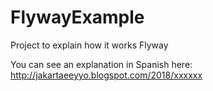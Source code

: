 # FlywayExample

Project to explain how it works Flyway

You can see an explanation in Spanish here: http://jakartaeeyyo.blogspot.com/2018/xxxxxx